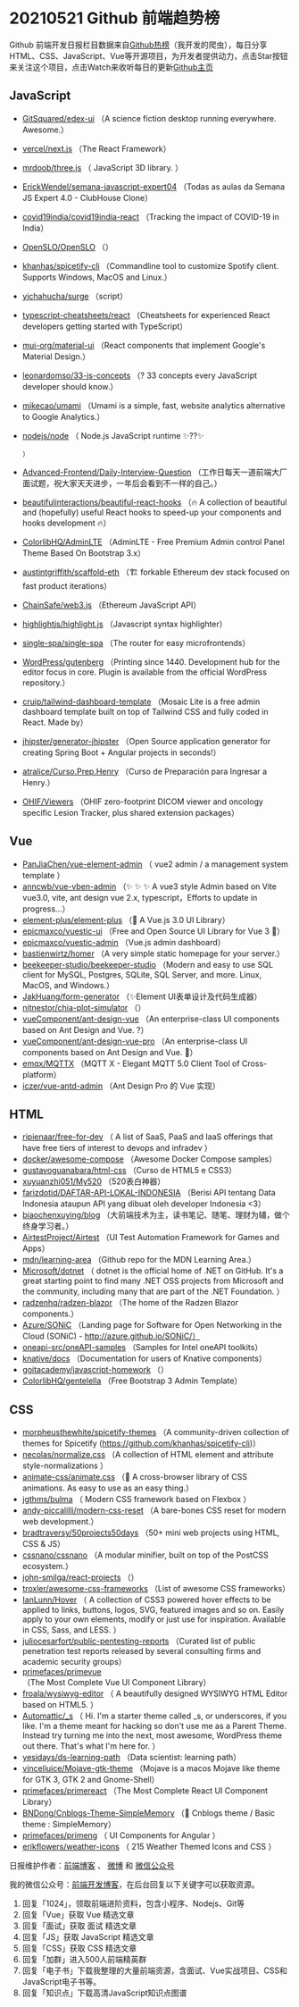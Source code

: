 # 20210521 Github 前端趋势榜

Github 前端开发日报栏目数据来自[Github热榜](http://news.caibaojian.com.cn/)（我开发的爬虫），每日分享HTML、CSS、JavaScript、Vue等开源项目，为开发者提供动力，点击Star按钮来关注这个项目，点击Watch来收听每日的更新[Github主页](https://github.com/kujian/githubTrending)
## JavaScript

* [GitSquared/edex-ui](https://github.com/GitSquared/edex-ui) （A science fiction desktop running everywhere. Awesome.）
* [vercel/next.js](https://github.com/vercel/next.js) （The React Framework）
* [mrdoob/three.js](https://github.com/mrdoob/three.js) （
        JavaScript 3D library.
      ）
* [ErickWendel/semana-javascript-expert04](https://github.com/ErickWendel/semana-javascript-expert04) （Todas as aulas da Semana JS Expert 4.0 - ClubHouse Clone）
* [covid19india/covid19india-react](https://github.com/covid19india/covid19india-react) （Tracking the impact of COVID-19 in India）
* [OpenSLO/OpenSLO](https://github.com/OpenSLO/OpenSLO) （）
* [khanhas/spicetify-cli](https://github.com/khanhas/spicetify-cli) （Commandline tool to customize Spotify client. Supports Windows, MacOS and Linux.）
* [yichahucha/surge](https://github.com/yichahucha/surge) （script）
* [typescript-cheatsheets/react](https://github.com/typescript-cheatsheets/react) （Cheatsheets for experienced React developers getting started with TypeScript）
* [mui-org/material-ui](https://github.com/mui-org/material-ui) （React components that implement Google's Material Design.）
* [leonardomso/33-js-concepts](https://github.com/leonardomso/33-js-concepts) （? 33 concepts every JavaScript developer should know.）
* [mikecao/umami](https://github.com/mikecao/umami) （Umami is a simple, fast, website analytics alternative to Google Analytics.）
* [nodejs/node](https://github.com/nodejs/node) （
        Node.js JavaScript runtime &#x2728;??&#x2728;

      ）
* [Advanced-Frontend/Daily-Interview-Question](https://github.com/Advanced-Frontend/Daily-Interview-Question) （工作日每天一道前端大厂面试题，祝大家天天进步，一年后会看到不一样的自己。）
* [beautifulinteractions/beautiful-react-hooks](https://github.com/beautifulinteractions/beautiful-react-hooks) （&#x1f525; A collection of beautiful and (hopefully) useful React hooks to speed-up your components and hooks development &#x1f525;）
* [ColorlibHQ/AdminLTE](https://github.com/ColorlibHQ/AdminLTE) （AdminLTE - Free Premium Admin control Panel Theme Based On Bootstrap 3.x）
* [austintgriffith/scaffold-eth](https://github.com/austintgriffith/scaffold-eth) （&#x1f3d7; forkable Ethereum dev stack focused on fast product iterations）
* [ChainSafe/web3.js](https://github.com/ChainSafe/web3.js) （Ethereum JavaScript API）
* [highlightjs/highlight.js](https://github.com/highlightjs/highlight.js) （Javascript syntax highlighter）
* [single-spa/single-spa](https://github.com/single-spa/single-spa) （The router for easy microfrontends）
* [WordPress/gutenberg](https://github.com/WordPress/gutenberg) （Printing since 1440. Development hub for the editor focus in core. Plugin is available from the official WordPress repository.）
* [cruip/tailwind-dashboard-template](https://github.com/cruip/tailwind-dashboard-template) （Mosaic Lite is a free admin dashboard template built on top of Tailwind CSS and fully coded in React. Made by）
* [jhipster/generator-jhipster](https://github.com/jhipster/generator-jhipster) （Open Source application generator for creating Spring Boot + Angular projects in seconds!）
* [atralice/Curso.Prep.Henry](https://github.com/atralice/Curso.Prep.Henry) （Curso de Preparación para Ingresar a Henry.）
* [OHIF/Viewers](https://github.com/OHIF/Viewers) （OHIF zero-footprint DICOM viewer and oncology specific Lesion Tracker, plus shared extension packages）

## Vue

* [PanJiaChen/vue-element-admin](https://github.com/PanJiaChen/vue-element-admin) （
        vue2 admin / a management system template
      ）
* [anncwb/vue-vben-admin](https://github.com/anncwb/vue-vben-admin) （&#x2728; &#x2728; &#x2728; A vue3 style Admin based on Vite vue3.0, vite, ant design vue 2.x, typescript，Efforts to update in progress...）
* [element-plus/element-plus](https://github.com/element-plus/element-plus) （&#x1f389; A Vue.js 3.0 UI Library）
* [epicmaxco/vuestic-ui](https://github.com/epicmaxco/vuestic-ui) （Free and Open Source UI Library for Vue 3 &#x1f918;）
* [epicmaxco/vuestic-admin](https://github.com/epicmaxco/vuestic-admin) （Vue.js admin dashboard）
* [bastienwirtz/homer](https://github.com/bastienwirtz/homer) （A very simple static homepage for your server.）
* [beekeeper-studio/beekeeper-studio](https://github.com/beekeeper-studio/beekeeper-studio) （Modern and easy to use SQL client for MySQL, Postgres, SQLite, SQL Server, and more. Linux, MacOS, and Windows.）
* [JakHuang/form-generator](https://github.com/JakHuang/form-generator) （&#x2728;Element UI表单设计及代码生成器）
* [njtnestor/chia-plot-simulator](https://github.com/njtnestor/chia-plot-simulator) （）
* [vueComponent/ant-design-vue](https://github.com/vueComponent/ant-design-vue) （An enterprise-class UI components based on Ant Design and Vue. ?）
* [vueComponent/ant-design-vue-pro](https://github.com/vueComponent/ant-design-vue-pro) （An enterprise-class UI components based on Ant Design and Vue. &#x1f41c;）
* [emqx/MQTTX](https://github.com/emqx/MQTTX) （MQTT X - Elegant MQTT 5.0 Client Tool of Cross-platform）
* [iczer/vue-antd-admin](https://github.com/iczer/vue-antd-admin) （Ant Design Pro 的 Vue 实现）

## HTML

* [ripienaar/free-for-dev](https://github.com/ripienaar/free-for-dev) （
        A list of SaaS, PaaS and IaaS offerings that have free tiers of interest to devops and infradev
      ）
* [docker/awesome-compose](https://github.com/docker/awesome-compose) （Awesome Docker Compose samples）
* [gustavoguanabara/html-css](https://github.com/gustavoguanabara/html-css) （Curso de HTML5 e CSS3）
* [xuyuanzhi051/My520](https://github.com/xuyuanzhi051/My520) （520表白神器）
* [farizdotid/DAFTAR-API-LOKAL-INDONESIA](https://github.com/farizdotid/DAFTAR-API-LOKAL-INDONESIA) （Berisi API tentang Data Indonesia ataupun API yang dibuat oleh developer Indonesia &lt;3）
* [biaochenxuying/blog](https://github.com/biaochenxuying/blog) （大前端技术为主，读书笔记、随笔、理财为辅，做个终身学习者。）
* [AirtestProject/Airtest](https://github.com/AirtestProject/Airtest) （UI Test Automation Framework for Games and Apps）
* [mdn/learning-area](https://github.com/mdn/learning-area) （Github repo for the MDN Learning Area.）
* [Microsoft/dotnet](https://github.com/Microsoft/dotnet) （
        dotnet is the official home of .NET on GitHub. It's a great starting point to find many .NET OSS projects from Microsoft and the community, including many that are part of the .NET Foundation.
      ）
* [radzenhq/radzen-blazor](https://github.com/radzenhq/radzen-blazor) （The home of the Radzen Blazor components.）
* [Azure/SONiC](https://github.com/Azure/SONiC) （Landing page for Software for Open Networking in the Cloud (SONiC) - http://azure.github.io/SONiC/）
* [oneapi-src/oneAPI-samples](https://github.com/oneapi-src/oneAPI-samples) （Samples for Intel oneAPI toolkits）
* [knative/docs](https://github.com/knative/docs) （Documentation for users of Knative components）
* [goitacademy/javascript-homework](https://github.com/goitacademy/javascript-homework) （）
* [ColorlibHQ/gentelella](https://github.com/ColorlibHQ/gentelella) （Free Bootstrap 3 Admin Template）

## CSS

* [morpheusthewhite/spicetify-themes](https://github.com/morpheusthewhite/spicetify-themes) （A community-driven collection of themes for Spicetify (https://github.com/khanhas/spicetify-cli)）
* [necolas/normalize.css](https://github.com/necolas/normalize.css) （A collection of HTML element and attribute style-normalizations
      ）
* [animate-css/animate.css](https://github.com/animate-css/animate.css) （&#x1f37f; A cross-browser library of CSS animations. As easy to use as an easy thing.）
* [jgthms/bulma](https://github.com/jgthms/bulma) （
        Modern CSS framework based on Flexbox
      ）
* [andy-piccalilli/modern-css-reset](https://github.com/andy-piccalilli/modern-css-reset) （A bare-bones CSS reset for modern web development.）
* [bradtraversy/50projects50days](https://github.com/bradtraversy/50projects50days) （50+ mini web projects using HTML, CSS &amp; JS）
* [cssnano/cssnano](https://github.com/cssnano/cssnano) （A modular minifier, built on top of the PostCSS ecosystem.）
* [john-smilga/react-projects](https://github.com/john-smilga/react-projects) （）
* [troxler/awesome-css-frameworks](https://github.com/troxler/awesome-css-frameworks) （List of awesome CSS frameworks）
* [IanLunn/Hover](https://github.com/IanLunn/Hover) （
        A collection of CSS3 powered hover effects to be applied to links, buttons, logos, SVG, featured images and so on. Easily apply to your own elements, modify or just use for inspiration. Available in CSS, Sass, and LESS.
      ）
* [juliocesarfort/public-pentesting-reports](https://github.com/juliocesarfort/public-pentesting-reports) （Curated list of public penetration test reports released by several consulting firms and academic security groups）
* [primefaces/primevue](https://github.com/primefaces/primevue) （The Most Complete Vue UI Component Library）
* [froala/wysiwyg-editor](https://github.com/froala/wysiwyg-editor) （
        A beautifully designed WYSIWYG HTML Editor based on HTML5.
      ）
* [Automattic/_s](https://github.com/Automattic/_s) （
        Hi. I'm a starter theme called _s, or underscores, if you like. I'm a theme meant for hacking so don't use me as a Parent Theme. Instead try turning me into the next, most awesome, WordPress theme out there. That's what I'm here for.
      ）
* [yesidays/ds-learning-path](https://github.com/yesidays/ds-learning-path) （Data scientist: learning path）
* [vinceliuice/Mojave-gtk-theme](https://github.com/vinceliuice/Mojave-gtk-theme) （Mojave is a macos Mojave like theme for GTK 3, GTK 2 and Gnome-Shell）
* [primefaces/primereact](https://github.com/primefaces/primereact) （The Most Complete React UI Component Library）
* [BNDong/Cnblogs-Theme-SimpleMemory](https://github.com/BNDong/Cnblogs-Theme-SimpleMemory) （&#x1f36d; Cnblogs theme / Basic theme : SimpleMemory）
* [primefaces/primeng](https://github.com/primefaces/primeng) （
        UI Components for Angular
      ）
* [erikflowers/weather-icons](https://github.com/erikflowers/weather-icons) （
        215 Weather Themed Icons and CSS
      ）


日报维护作者：[前端博客](http://caibaojian.com.cn/) 、 [微博](http://weibo.com/kujian) 和 [微信公众号](https://open.weixin.qq.com/qr/code?username=caibaojian_com)

我的微信公众号：[前端开发博客](https://open.weixin.qq.com/qr/code?username=caibaojian_com)，在后台回复以下关键字可以获取资源。

1. 回复「1024」，领取前端进阶资料，包含小程序、Nodejs、Git等
2. 回复「Vue」获取 Vue 精选文章
3. 回复「面试」获取 面试 精选文章
4. 回复「JS」获取 JavaScript 精选文章
5. 回复「CSS」获取 CSS 精选文章
6. 回复「加群」进入500人前端精英群
7. 回复「电子书」下载我整理的大量前端资源，含面试、Vue实战项目、CSS和JavaScript电子书等。
8. 回复「知识点」下载高清JavaScript知识点图谱
